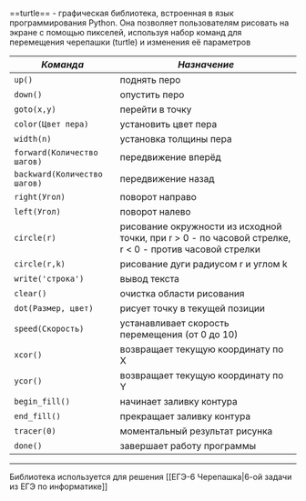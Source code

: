 ==turtle== - графическая библиотека, встроенная в язык программирования Python. Она позволяет пользователям рисовать на экране с помощью пикселей, используя набор команд для перемещения черепашки (turtle) и изменения её параметров

| ***Команда***                | ***Назначение***                                                                                       |
| ---------------------------- | ------------------------------------------------------------------------------------------------------ |
| `up()`                       | поднять перо                                                                                           |
| `down()`                     | опустить перо                                                                                          |
| `goto(x,y)`                  | перейти в точку                                                                                        |
| `color(Цвет пера)`           | установить цвет пера                                                                                   |
| `width(n)`                   | установка толщины пера                                                                                 |
| `forward(Количество шагов)`  | передвижение вперёд                                                                                    |
| `backward(Количество шагов)` | передвижение назад                                                                                     |
| `right(Угол)`                | поворот направо                                                                                        |
| `left(Угол)`                 | поворот налево                                                                                         |
| `circle(r)`                  | рисование окружности из исходной точки, при r > 0 - по часовой стрелке, r < 0 - против часовой стрелки |
| `circle(r,k)`                | рисование дуги радиусом r и углом k                                                                    |
| `write('строка')`            | вывод текста                                                                                           |
| `clear()`                    | очистка области рисования                                                                              |
| `dot(Размер, цвет)`          | рисует точку в текущей позиции                                                                         |
| `speed(Скорость)`            | устанавливает скорость перемещения (от 0 до 10)                                                        |
| `xcor()`                     | возвращает текущую координату по X                                                                     |
| `ycor()`                     | возвращает текущую координату по Y                                                                     |
| `begin_fill()`               | начинает заливку контура                                                                               |
| `end_fill()`                 | прекращает заливку контура                                                                             |
| `tracer(0)`                  | моментальный результат рисунка                                                                         |
| `done()`                     | завершает работу программы                                                                             |

---


Библиотека используется для решения [[ЕГЭ-6 Черепашка|6-ой задачи из ЕГЭ по информатике]]